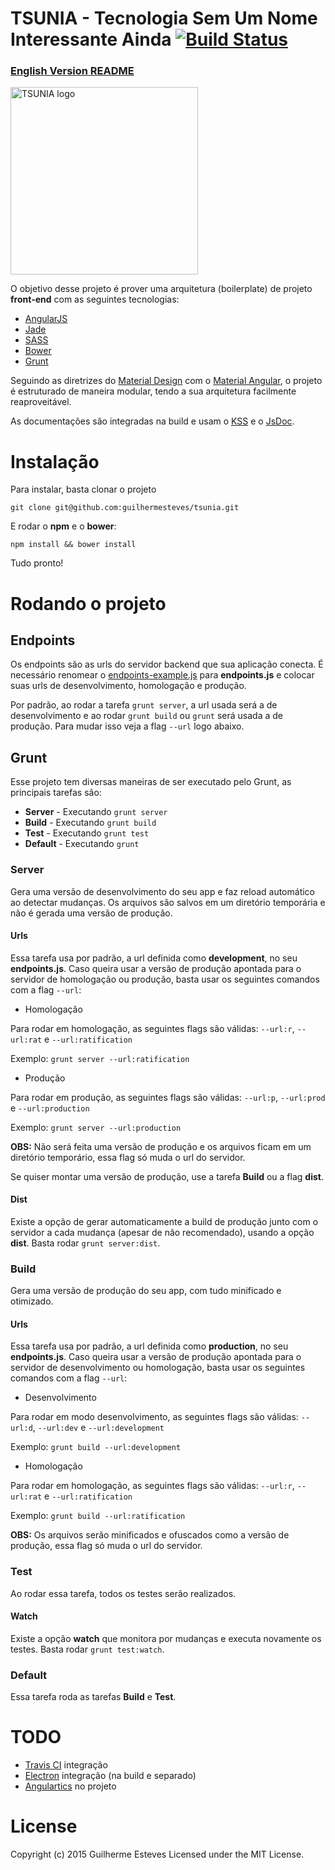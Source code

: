 # TSUNIA - Tecnologia Sem Um Nome Interessante Ainda [![Build Status](https://travis-ci.org/guilhermesteves/tsunia.svg)](https://travis-ci.org/guilhermesteves/tsunia)

### [English Version README](./README.md)

[<img title="TSUNIA" src="http://i.imgur.com/txVNoNA.jpg" width="300px" alt="TSUNIA logo"/>](https://github.com/guilhermesteves/tsunia)

O objetivo desse projeto é prover uma arquitetura (boilerplate) de projeto **front-end** com as seguintes tecnologias:

- [AngularJS](https://angularjs.org/)
- [Jade](http://jade-lang.com/)
- [SASS](http://sass-lang.com/)
- [Bower](http://bower.io/)
- [Grunt](http://gruntjs.com/)

Seguindo as diretrizes do [Material Design](http://www.google.com/design/spec/material-design/introduction.html) com o [Material Angular](https://material.angularjs.org/), o projeto é estruturado de maneira modular, tendo a sua arquitetura facilmente reaproveitável.

As documentações são integradas na build e usam o [KSS](http://warpspire.com/kss/) e o [JsDoc](http://usejsdoc.org/).

# Instalação

Para instalar, basta clonar o projeto

    git clone git@github.com:guilhermesteves/tsunia.git
    
E rodar o **npm** e o **bower**:

    npm install && bower install
    
Tudo pronto!

# Rodando o projeto

## Endpoints

Os endpoints são as urls do servidor backend que sua aplicação conecta. É necessário renomear o [endpoints-example.js](./grunt/endpoints-example.js) para **endpoints.js** e colocar suas urls de desenvolvimento, homologação e produção. 

Por padrão, ao rodar a tarefa `grunt server`, a url usada será a de desenvolvimento e ao rodar `grunt build` ou `grunt` será usada a de produção. Para mudar isso veja a flag `--url` logo abaixo.

## Grunt

Esse projeto tem diversas maneiras de ser executado pelo Grunt, as principais tarefas são:

- **Server** - Executando `grunt server`
- **Build** - Executando `grunt build`
- **Test** - Executando `grunt test`
- **Default** - Executando `grunt`

### Server

Gera uma versão de desenvolvimento do seu app e faz reload automático ao detectar mudanças. Os arquivos são salvos em um diretório temporária e não é gerada uma versão de produção.

#### Urls

Essa tarefa usa por padrão, a url definida como **development**, no seu **endpoints.js**. Caso queira usar a versão de produção apontada para o servidor de homologação ou produção, basta usar os seguintes comandos com a flag `--url`:

- Homologação

Para rodar em homologação, as seguintes flags são válidas: `--url:r`, `--url:rat` e `--url:ratification`

Exemplo: `grunt server --url:ratification`

- Produção

Para rodar em produção, as seguintes flags são válidas: `--url:p`, `--url:prod` e `--url:production`

Exemplo: `grunt server --url:production`

**OBS:** Não será feita uma versão de produção e os arquivos ficam em um diretório temporário, essa flag só muda o url do servidor.

Se quiser montar uma versão de produção, use a tarefa **Build** ou a flag **dist**.

#### Dist

Existe a opção de gerar automaticamente a build de produção junto com o servidor a cada mudança (apesar de não recomendado), usando a opção **dist**. Basta rodar `grunt server:dist`.

### Build

Gera uma versão de produção do seu app, com tudo minificado e otimizado.

#### Urls

Essa tarefa usa por padrão, a url definida como **production**, no seu **endpoints.js**. Caso queira usar a versão de produção apontada para o servidor de desenvolvimento ou homologação, basta usar os seguintes comandos com a flag `--url`:

- Desenvolvimento

Para rodar em modo desenvolvimento, as seguintes flags são válidas: `--url:d`, `--url:dev` e `--url:development`

Exemplo: `grunt build --url:development`

- Homologação

Para rodar em homologação, as seguintes flags são válidas: `--url:r`, `--url:rat` e `--url:ratification`

Exemplo: `grunt build --url:ratification`

**OBS:** Os arquivos serão minificados e ofuscados como a versão de produção, essa flag só muda o url do servidor.

### Test

Ao rodar essa tarefa, todos os testes serão realizados. 

#### Watch

Existe a opção **watch** que monitora por mudanças e executa novamente os testes. Basta rodar `grunt test:watch`.

### Default

Essa tarefa roda as tarefas **Build** e **Test**.

# TODO

- [Travis CI](https://travis-ci.org/) integração
- [Electron](https://github.com/atom/electron/) integração (na build e separado)
- [Angulartics](http://luisfarzati.github.io/angulartics/) no projeto

# License

Copyright (c) 2015 Guilherme Esteves Licensed under the MIT License.


